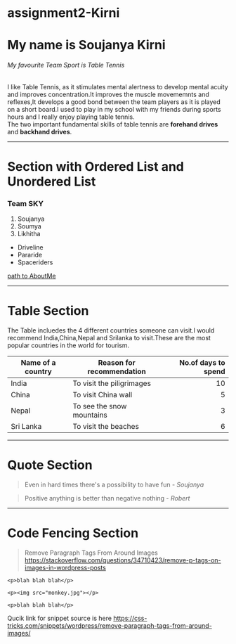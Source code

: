 # assignment2-Kirni
# My name is Soujanya Kirni
###### My favourite Team Sport is Table Tennis
I like Table Tennis, as it stimulates mental alertness to develop mental acuity and improves concentration.It improves the muscle movememnts and reflexes,It develops a good bond between the team players as it is played on a short board.I used to play in my school with my friends during sports hours and I really enjoy playing table tennis.<br>
The two important fundamental skills of table tennis are **forehand drives** and **backhand drives**.

---

# Section with Ordered List and Unordered List
### Team SKY
1. Soujanya
2. Soumya
3. Likhitha

* Driveline
* Pararide
* Spaceriders

[path to AboutMe](AboutMe.md)

---

# Table Section
The Table incluedes the 4 different countries someone can visit.I would recommend India,China,Nepal and Srilanka to visit.These are the most popular countries in the world for tourism.

| Name of a country | Reason for recommendation | No.of days to spend |
| --- | --- | ---: |
| India | To visit the piligrimages | 10 |
| China | To visit China wall | 5 |
| Nepal | To see the snow mountains | 3 |
| Sri Lanka | To visit the beaches | 6 |

---

# Quote Section
> Even in hard times there's a possibility to have fun - *Soujanya*

> Positive anything is better than negative nothing - *Robert*

---

# Code Fencing Section
> Remove Paragraph Tags From Around Images <https://stackoverflow.com/questions/34710423/remove-p-tags-on-images-in-wordpress-posts>

```
<p>blah blah blah</p>

<p><img src="monkey.jpg"></p>

<p>blah blah blah</p>
```
Qucik link for snippet source is here <https://css-tricks.com/snippets/wordpress/remove-paragraph-tags-from-around-images/>